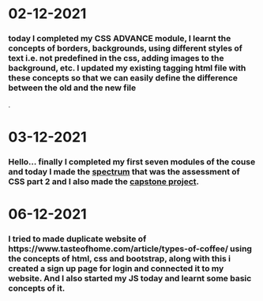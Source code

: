 <h1>02-12-2021</h1> 


<h3>today I completed my CSS ADVANCE module, I learnt the concepts of borders, backgrounds, using different styles of text i.e. not predefined in the css, adding images to the background, etc.
I updated my existing tagging html file with these concepts so that we can easily define the difference between the old and the new file</h3>.


<h1>03-12-2021</h1>

<h3>Hello... finally I completed my first seven modules of the couse and today I made the <u>spectrum</u> that was the assessment of CSS part 2 and I also made the <u>capstone project</u>.</h3>


<h1>06-12-2021</h1>

<h3> I tried to made duplicate website of https://www.tasteofhome.com/article/types-of-coffee/ using the concepts of html, css and bootstrap, along with this i created a sign up page for login and connected it to my website. And I also started my JS today and learnt some basic concepts of it.
